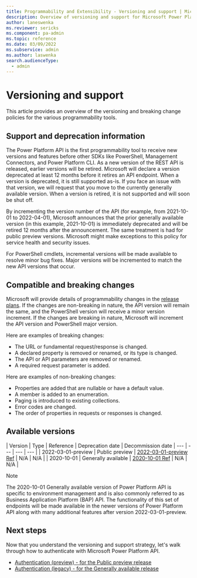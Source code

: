 ```yaml
---
title: Programmability and Extensibility - Versioning and support | Microsoft Docs
description: Overview of versioning and support for Microsoft Power Platform programmability tools.
author: laneswenka
ms.reviewer: sericks
ms.component: pa-admin
ms.topic: reference
ms.date: 03/09/2022
ms.subservice: admin
ms.author: laswenka
search.audienceType: 
  - admin
---
```


# Versioning and support
This article provides an overview of the versioning and breaking change policies for the various programmability tools.

## Support and deprecation information
The Power Platform API is the first programmability tool to receive new versions and features before other SDKs like PowerShell, Management Connectors, and Power Platform CLI. As a new version of the REST API is released, earlier versions will be retired. Microsoft will declare a version deprecated at least 12 months before it retires an API endpoint. When a version is deprecated, it is still supported as-is.  If you face an issue with that version, we will request that you move to the currently generally available version.  When a version is retired, it is not supported and will soon be shut off.

By incrementing the version number of the API (for example, from 2021-10-01 to 2022-04-01), Microsoft announces that the prior generally available version (in this example, 2021-10-01) is immediately deprecated and will be retired 12 months after the announcement. The same treatment is had for public preview versions.  Microsoft might make exceptions to this policy for service health and security issues.  

For PowerShell cmdlets, incremental versions will be made available to resolve minor bug fixes.  Major versions will be incremented to match the new API versions that occur.

## Compatible and breaking changes
Microsoft will provide details of programmability changes in the [release plans](/dynamics365/release-plans/#microsoft-power-platform). If the changes are non-breaking in nature, the API version will remain the same, and the PowerShell version will receive a minor version increment. If the changes are breaking in nature, Microsoft will increment the API version and PowerShell major version. 

Here are examples of breaking changes:

- The URL or fundamental request/response is changed.
- A declared property is removed or renamed, or its type is changed.
- The API or API parameters are removed or renamed.
- A required request parameter is added.

Here are examples of non-breaking changes:

- Properties are added that are nullable or have a default value.
- A member is added to an enumeration.
- Paging is introduced to existing collections.
- Error codes are changed.
- The order of properties in requests or responses is changed.

## Available versions

| Version | Type | Reference | Deprecation date | Decommission date
| --- | --- | --- | --- |
| 2022-03-01-preview | Public preview | [2022-03-01-preview Ref](/rest/api/power-platform) | N/A | N/A |
| 2020-10-01 | Generally available | [2020-10-01 Ref](list-environments.md) | N/A | N/A |

> [!Note]
> The 2020-10-01 Generally available version of Power Platform API is specific to environment management and is also commonly referred to as Business Application Platform (BAP) API.  The functionality of this set of endpoints will be made available in the newer versions of Power Platform API along with many additional features after version 2022-03-01-preview.

## Next steps
Now that you understand the versioning and support strategy, let's walk through how to authenticate with Microsoft Power Platform API.

- [Authentication (preview) - for the Public preview release](programmability-authentication-v2.md)
- [Authentication (legacy) - for the Generally available release](programmability-authentication.md)
